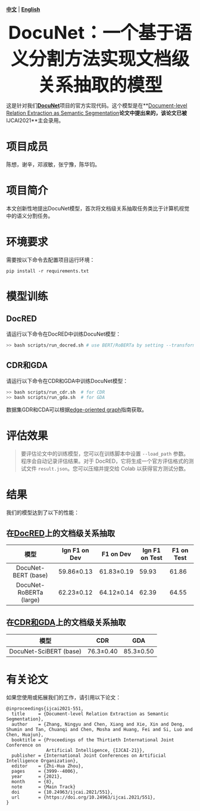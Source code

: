 [**中文**](https://github.com/zjunlp/DocRE/blob/master/README_CN.md) | [**English**](https://github.com/zjunlp/DocRE/blob/master/README.md)

<p align="center">
  	<font size=7><strong>DocuNet：一个基于语义分割方法实现文档级关系抽取的模型</strong></font>
</p>

这是针对我们[**DocuNet**](https://github.com/zjunlp/DocuNet)项目的官方实现代码。这个模型是在**[Document-level Relation Extraction as Semantic Segmentation](https://www.ijcai.org/proceedings/2021/551)**论文中提出来的，该论文已被**IJCAI2021**主会录用。


# 项目成员
陈想，谢辛，邓淑敏，张宁豫，陈华钧。


# 项目简介
本文创新性地提出DocuNet模型，首次将文档级关系抽取任务类比于计算机视觉中的语义分割任务。


# 环境要求
需要按以下命令去配置项目运行环境：

```运行准备
pip install -r requirements.txt
```
# 模型训练

## DocRED


请运行以下命令在DocRED中训练DocuNet模型：

```bash
>> bash scripts/run_docred.sh # use BERT/RoBERTa by setting --transformer-type
```
## CDR和GDA

请运行以下命令在CDR和GDA中训练DocuNet模型：

```bash
>> bash scripts/run_cdr.sh  # for CDR
>> bash scripts/run_gda.sh  # for GDA
```

数据集GDR和CDA可以根据[edge-oriented graph](https://github.com/fenchri/edge-oriented-graph)指南获取。


# 评估效果
>要评估论文中的训练模型，您可以在训练脚本中设置 `--load_path` 参数。程序会自动记录评估结果。对于 DocRED，它将生成一个官方评估格式的测试文件 `result.json`。您可以压缩并提交给 Colab 以获得官方测试分数。


# 结果

我们的模型达到了以下的性能：

## 在[DocRED](https://github.com/thunlp/DocRED)上的文档级关系抽取

| 模型     | Ign F1 on Dev | F1 on Dev | Ign F1 on Test | F1 on Test |
| :----------------: |:--------------: | :------------: | ------------------ | ------------------ |
| DocuNet-BERT (base) |  59.86±0.13 |   61.83±0.19 |     59.93    |      61.86  |
| DocuNet-RoBERTa (large) | 62.23±0.12 | 64.12±0.14 | 62.39 | 64.55 |


## 在[CDR和GDA](https://github.com/fenchri/edge-oriented-graph)上的文档级关系抽取

| 模型  |    CDR    | GDA |
| :----------------: | :----------------: | :----------------: |
| DocuNet-SciBERT (base) | 76.3±0.40    | 85.3±0.50  |


# 有关论文
如果您使用或拓展我们的工作，请引用以下论文：

```
@inproceedings{ijcai2021-551,
  title     = {Document-level Relation Extraction as Semantic Segmentation},
  author    = {Zhang, Ningyu and Chen, Xiang and Xie, Xin and Deng, Shumin and Tan, Chuanqi and Chen, Mosha and Huang, Fei and Si, Luo and Chen, Huajun},
  booktitle = {Proceedings of the Thirtieth International Joint Conference on
               Artificial Intelligence, {IJCAI-21}},
  publisher = {International Joint Conferences on Artificial Intelligence Organization},
  editor    = {Zhi-Hua Zhou},
  pages     = {3999--4006},
  year      = {2021},
  month     = {8},
  note      = {Main Track}
  doi       = {10.24963/ijcai.2021/551},
  url       = {https://doi.org/10.24963/ijcai.2021/551},
}
```



